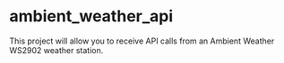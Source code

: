 # ambient_weather_api
This project will allow you to receive API calls from an Ambient Weather WS2902 weather station.
